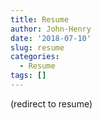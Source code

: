 ```yaml
---
title: Resume
author: John-Henry
date: '2018-07-10'
slug: resume
categories:
  - Resume
tags: []
---
```


(redirect to resume)